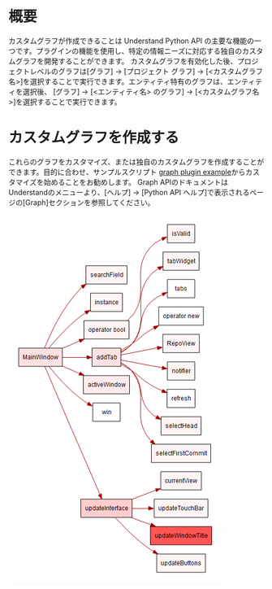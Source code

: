 # 概要
カスタムグラフが作成できることは Understand Python API の主要な機能の一つです。プラグインの機能を使用し、特定の情報ニーズに対応する独自のカスタムグラフを開発することができます。
カスタムグラフを有効化した後、プロジェクトレベルのグラフは[グラフ] -> [プロジェクト グラフ] -> [<カスタムグラフ名>]を選択することで実行できます。エンティティ特有のグラフは、エンティティを選択後、 [グラフ] -> [<エンティティ名> のグラフ] -> [<カスタムグラフ名>]を選択することで実行できます。




# カスタムグラフを作成する
これらのグラフをカスタマイズ、または独自のカスタムグラフを作成することができます。目的に合わせ、サンプルスクリプト [graph plugin example](https://docs.scitools.com/manuals/python/graph.html)からカスタマイズを始めることをお勧めします。
Graph APIのドキュメントはUnderstandのメニューより、[ヘルプ] -> [Python API ヘルプ]で表示されるページの[Graph]セクションを参照してください。

![image](.doc/193376858-3e304851-dcb3-4280-9d03-e9ba75185bde.png)